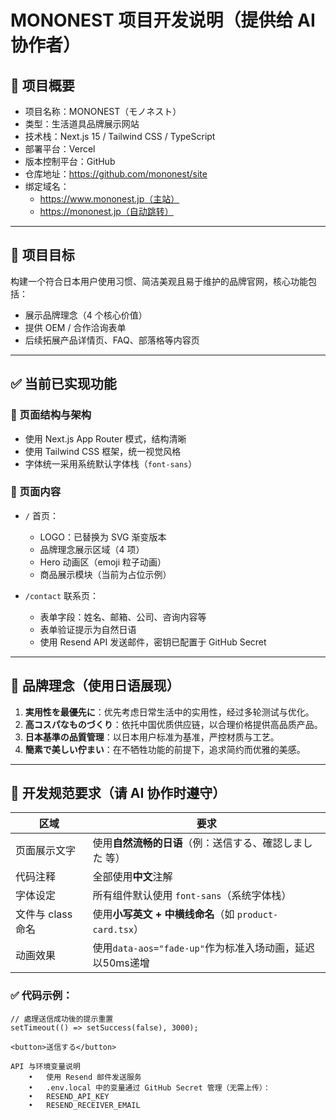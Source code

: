 # MONONEST 项目开发说明（提供给 AI 协作者）

## 🧾 项目概要

- 项目名称：MONONEST（モノネスト）
- 类型：生活道具品牌展示网站
- 技术栈：Next.js 15 / Tailwind CSS / TypeScript
- 部署平台：Vercel
- 版本控制平台：GitHub
- 仓库地址：https://github.com/mononest/site
- 绑定域名：
  - https://www.mononest.jp（主站）
  - https://mononest.jp（自动跳转）

---

## 🧠 项目目标

构建一个符合日本用户使用习惯、简洁美观且易于维护的品牌官网，核心功能包括：

- 展示品牌理念（4 个核心价值）
- 提供 OEM / 合作洽询表单
- 后续拓展产品详情页、FAQ、部落格等内容页

---

## ✅ 当前已实现功能

### 🔹 页面结构与架构

- 使用 Next.js App Router 模式，结构清晰
- 使用 Tailwind CSS 框架，统一视觉风格
- 字体统一采用系统默认字体栈（`font-sans`）

### 🔹 页面内容

- `/` 首页：
  - LOGO：已替换为 SVG 渐变版本
  - 品牌理念展示区域（4 项）
  - Hero 动画区（emoji 粒子动画）
  - 商品展示模块（当前为占位示例）

- `/contact` 联系页：
  - 表单字段：姓名、邮箱、公司、咨询内容等
  - 表单验证提示为自然日语
  - 使用 Resend API 发送邮件，密钥已配置于 GitHub Secret

---

## 📐 品牌理念（使用日语展现）

1. **実用性を最優先に**：优先考虑日常生活中的实用性，经过多轮测试与优化。
2. **高コスパなものづくり**：依托中国优质供应链，以合理价格提供高品质产品。
3. **日本基準の品質管理**：以日本用户标准为基准，严控材质与工艺。
4. **簡素で美しい佇まい**：在不牺牲功能的前提下，追求简约而优雅的美感。

---

## 🧾 开发规范要求（请 AI 协作时遵守）

| 区域               | 要求                                                         |
|--------------------|--------------------------------------------------------------|
| 页面展示文字       | 使用**自然流畅的日语**（例：送信する、確認しました 等）     |
| 代码注释           | 全部使用**中文**注解                                         |
| 字体设定           | 所有组件默认使用 `font-sans`（系统字体栈）                  |
| 文件与 class 命名  | 使用**小写英文 + 中横线命名**（如 `product-card.tsx`）      |
| 动画效果           | 使用`data-aos="fade-up"`作为标准入场动画，延迟以50ms递增     |

### ✅ 代码示例：

```tsx
// 處理送信成功後的提示重置
setTimeout(() => setSuccess(false), 3000);

<button>送信する</button>

API 与环境变量说明
	•	使用 Resend 邮件发送服务
	•	.env.local 中的变量通过 GitHub Secret 管理（无需上传）：
	•	RESEND_API_KEY
	•	RESEND_RECEIVER_EMAIL